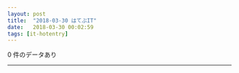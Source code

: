 ```yaml
---
layout: post
title:  "2018-03-30 はてぶIT"
date:   2018-03-30 00:02:59
tags: [it-hotentry]
---
```

0 件のデータあり

<hr>
